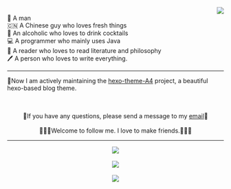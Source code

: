 
<img align="right" src="https://github-readme-stats-git-masterrstaa-rickstaa.vercel.app/api/top-langs/?username=HiNinoJay&layout=pie" />

<br>
👦 A man
<br>
🇨🇳 A Chinese guy who loves fresh things
<br>
🍹 An alcoholic who loves to drink cocktails
<br>
💻 A programmer who mainly uses Java
<br>
📖 A reader who loves to read literature and philosophy
<br>
🖊️ A person who loves to write everything.

---


🍺Now I am actively maintaining the [hexo-theme-A4](https://github.com/HiNinoJay/hexo-theme-A4) project, a beautiful hexo-based blog theme.  

<br>
<br>



<div align="center">
      📧If you have any questions, please send a message to my <a href="mailto:welcome@ninojay.top" title="welcome@ninojay.top">email</a>📧
      <br>
      <br>
      🧑‍🤝‍🧑Welcome to follow me. I love to make friends.🧑‍🤝‍🧑
</div>

---

<div align = "center">
      <img src = "https://komarev.com/ghpvc/?username=HiNinoJay" />
</div>
                                                                
<br>

<div align="center">
  <img src="https://github-readme-stats-git-masterrstaa-rickstaa.vercel.app/api?username=hininojay&show_icons=true&theme=radical" />
</div>

<br>

<div align="center">
      <a href="https://wakatime.com"><img src="https://wakatime.com/share/@0dd1f078-1ad2-4dd8-a132-fa9f8eb8848d/9c374987-8592-4d74-be74-6354bdd874af.png" /></a>
</div>

<br>


